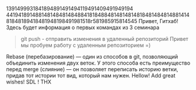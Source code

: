 1391499931841894891491494119491409491949194
4419418914881481484814848841818488481481481481848148481488141481848189418481948198491981518г581985915814545
Привет, Гитхаб! Здесь будет информация о первых командах из 3 семинара
> git push - отправить изменения в удаленный репозиторий 
Привет мы пробуем работу с удаленным репозиторием =)


Rebase (перебазирование) — один из способов в git, позволяющий объединить изменения двух веток. У этого способа есть преимущество перед merge (слияние) — он позволяет переписать историю ветки, придав тот истории тот вид, который нам нужен.
Hellow! Add great wishes! SDL !
THX